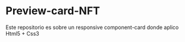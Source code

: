 # Preview-card-NFT
Este repositorio es sobre un responsive component-card donde aplico Html5 + Css3 
